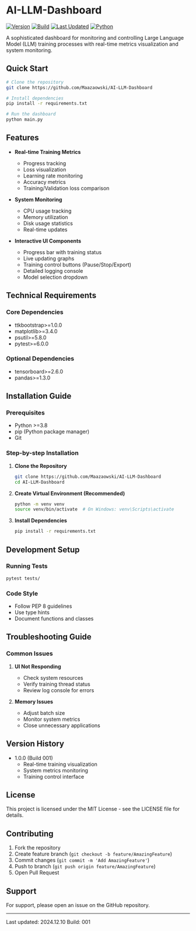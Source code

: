 # AI-LLM-Dashboard

[![Version](https://img.shields.io/badge/version-1.0.0-blue.svg)](https://github.com/Maazaowski/AI-LLM-Dashboard)
[![Build](https://img.shields.io/badge/build-001-green.svg)](https://github.com/Maazaowski/AI-LLM-Dashboard)
[![Last Updated](https://img.shields.io/badge/last--updated-2024.12.10-lightgrey?style=flat-square)](https://github.com/Maazaowski/AI-LLM-Dashboard)
[![Python](https://img.shields.io/badge/python-3.8-blue.svg)](https://github.com/Maazaowski/AI-LLM-Dashboard)

A sophisticated dashboard for monitoring and controlling Large Language Model (LLM) training processes with real-time metrics visualization and system monitoring.

## Quick Start

```bash
# Clone the repository
git clone https://github.com/Maazaowski/AI-LLM-Dashboard

# Install dependencies
pip install -r requirements.txt

# Run the dashboard
python main.py
```

## Features

- **Real-time Training Metrics**
  - Progress tracking
  - Loss visualization
  - Learning rate monitoring
  - Accuracy metrics
  - Training/Validation loss comparison

- **System Monitoring**
  - CPU usage tracking
  - Memory utilization
  - Disk usage statistics
  - Real-time updates

- **Interactive UI Components**
  - Progress bar with training status
  - Live updating graphs
  - Training control buttons (Pause/Stop/Export)
  - Detailed logging console
  - Model selection dropdown

## Technical Requirements

### Core Dependencies
- ttkbootstrap>=1.0.0
- matplotlib>=3.4.0
- psutil>=5.8.0
- pytest>=6.0.0

### Optional Dependencies
- tensorboard>=2.6.0
- pandas>=1.3.0

## Installation Guide

### Prerequisites
- Python >=3.8
- pip (Python package manager)
- Git

### Step-by-step Installation

1. **Clone the Repository**
   ```bash
   git clone https://github.com/Maazaowski/AI-LLM-Dashboard
   cd AI-LLM-Dashboard
   ```

2. **Create Virtual Environment (Recommended)**
   ```bash
   python -m venv venv
   source venv/bin/activate  # On Windows: venv\Scripts\activate
   ```

3. **Install Dependencies**
   ```bash
   pip install -r requirements.txt
   ```

## Development Setup

### Running Tests
```bash
pytest tests/
```

### Code Style
- Follow PEP 8 guidelines
- Use type hints
- Document functions and classes

## Troubleshooting Guide

### Common Issues

1. **UI Not Responding**
   - Check system resources
   - Verify training thread status
   - Review log console for errors

2. **Memory Issues**
   - Adjust batch size
   - Monitor system metrics
   - Close unnecessary applications

## Version History

- 1.0.0 (Build 001)
  - Real-time training visualization
  - System metrics monitoring
  - Training control interface

## License

This project is licensed under the MIT License - see the LICENSE file for details.

## Contributing

1. Fork the repository
2. Create feature branch (`git checkout -b feature/AmazingFeature`)
3. Commit changes (`git commit -m 'Add AmazingFeature'`)
4. Push to branch (`git push origin feature/AmazingFeature`)
5. Open Pull Request

## Support

For support, please open an issue on the GitHub repository.

---
Last updated: 2024.12.10
Build: 001
